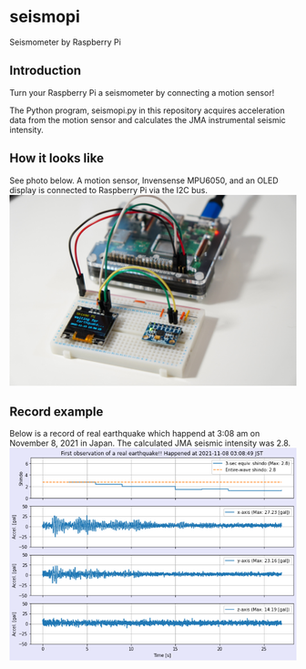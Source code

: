 # seismopi
Seismometer by Raspberry Pi

## Introduction
Turn your Raspberry Pi a seismometer by connecting a motion sensor!

The Python program, seismopi.py in this repository acquires acceleration data from the motion sensor and calculates the JMA instrumental seismic intensity.

## How it looks like
See photo below. A motion sensor, Invensense MPU6050, and an OLED display is connected to Raspberry Pi via the I2C bus.
![Raspberry Pi Seismometer prototype](DSC02809_2.JPG)

## Record example
Below is a record of real earthquake which happend at 3:08 am on November 8, 2021 in Japan. The calculated JMA seismic intensity was 2.8.
![Real earthquake record](real-earthquake.png)
